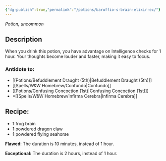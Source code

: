 ```yaml
---
{"dg-publish":true,"permalink":"/potions/baruffio-s-brain-elixir-ec/"}
---
```


*Potion, uncommon* 

## Description

When you drink this potion, you have advantage on Intelligence checks for 1 hour. Your thoughts become louder and faster, making it easy to focus.

### Antidote to: 
- [[Potions/Befuddlement Draught (5th)\|Befuddlement Draught (5th)]]
- [[Spells/W&W Homebrew/Confundo\|Confundo]]
- [[Potions/Confusing Concoction (1st)\|Confusing Concoction (1st)]]
- *[[Spells/W&W Homebrew/Infirma Cerebra\|Infirma Cerebra]]

## Recipe:

- 1 frog brain
- 1 powdered dragon claw
- 1 powdered flying seahorse

**Flawed**:
The duration is 10 minutes, instead of 1 hour.

**Exceptional:** 
The duration is 2 hours, instead of 1 hour.
